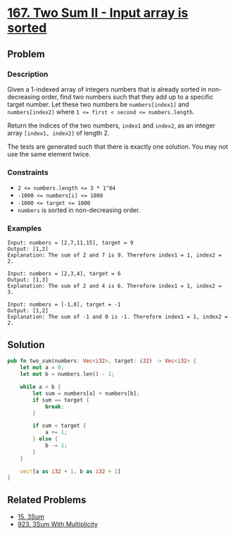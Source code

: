 # [167. Two Sum II - Input array is sorted](https://leetcode.com/problems/two-sum-ii-input-array-is-sorted/)

## Problem

### Description

Given a 1-indexed array of integers numbers that is already sorted in
non-decreasing order, find two numbers such that they add up to a specific
target number. Let these two numbers be `numbers[index1]` and `numbers[index2]`
where `1 <= first < second <= numbers.length`.

Return the indices of the two numbers, `index1` and `index2`, as an integer
array `[index1, index2]` of length 2.

The tests are generated such that there is exactly one solution. You may not use
the same element twice.

### Constraints

* `2 <= numbers.length <= 3 * 1^04`
* `-1000 <= numbers[i] <= 1000`
* `-1000 <= target <= 1000`
* `numbers` is sorted in non-decreasing order.

### Examples

```text
Input: numbers = [2,7,11,15], target = 9
Output: [1,2]
Explanation: The sum of 2 and 7 is 9. Therefore index1 = 1, index2 = 2.
```

```text
Input: numbers = [2,3,4], target = 6
Output: [1,3]
Explanation: The sum of 2 and 4 is 6. Therefore index1 = 1, index2 = 3.
```

```text
Input: numbers = [-1,0], target = -1
Output: [1,2]
Explanation: The sum of -1 and 0 is -1. Therefore index1 = 1, index2 = 2.
```

## Solution

```rust
pub fn two_sum(numbers: Vec<i32>, target: i32) -> Vec<i32> {
    let mut a = 0;
    let mut b = numbers.len() - 1;

    while a < b {
        let sum = numbers[a] + numbers[b];
        if sum == target {
            break;
        }

        if sum < target {
            a += 1;
        } else {
            b -= 1;
        }
    }

    vec![a as i32 + 1, b as i32 + 1]
}
```

## Related Problems

* [15. 3Sum](/leetcode/000%20-%20099/15%20-%203Sum.md)
* [923. 3Sum With Multiplicity](/leetcode/900%20-%20999/923%20-%203Sum%20With%20Multiplicity.md)